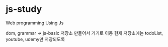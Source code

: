 # js-study
Web programming Using Js

dom, grammar -> js-basic 저장소 만들어서 거기로 이동
현재 저장소에는 todoList, youtube, udemy만 저장되도록
